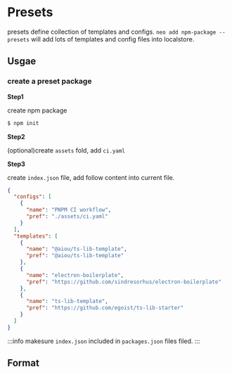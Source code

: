 # Presets

presets define collection of templates and configs. `neo add npm-package --presets` will add lots of templates and config files into localstore.

## Usgae

### create a preset package

**Step1**

create npm package

```sh
$ npm init
```

**Step2**

(optional)create `assets` fold, add `ci.yaml`

**Step3**

create `index.json` file, add follow content into current file.

```json
{
  "configs": [
    {
      "name": "PNPM CI workflow",
      "pref": "./assets/ci.yaml"
    }
  ],
  "templates": [
    {
      "name": "@aiou/ts-lib-template",
      "pref": "@aiou/ts-lib-template"
    },
    {
      "name": "electron-boilerplate",
      "pref": "https://github.com/sindresorhus/electron-boilerplate"
    },
    {
      "name": "ts-lib-template",
      "pref": "https://github.com/egoist/ts-lib-starter"
    }
  ]
}
```

:::info
makesure `index.json` included in `packages.json` files filed.
:::

## Format

